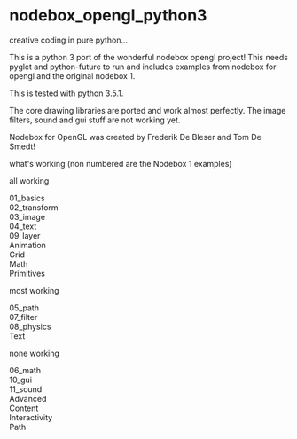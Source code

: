 # nodebox_opengl_python3

creative coding in pure python... 

This is a python 3 port of the wonderful nodebox opengl project! This needs pyglet and python-future to run and includes examples from nodebox for opengl and the original nodebox 1.

This is tested with python 3.5.1.

The core drawing libraries are ported and work almost perfectly. The image filters, sound and gui stuff are not working yet.

Nodebox for OpenGL was created by Frederik De Bleser and Tom De Smedt!

what's working (non numbered are the Nodebox 1 examples)

all working

01_basics  
02_transform  
03_image  
04_text  
09_layer  
Animation  
Grid  
Math  
Primitives  

most working

05_path  
07_filter  
08_physics  
Text  

none working

06_math  
10_gui  
11_sound  
Advanced  
Content  
Interactivity  
Path  